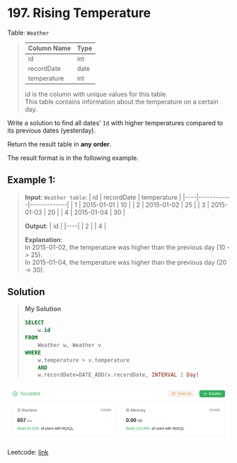 # 197. Rising Temperature

Table: `Weather`

> | Column Name   | Type    |
> |---------------|---------|
> | id            | int     |
> | recordDate    | date    |
> | temperature   | int     |
> 
> id is the column with unique values for this table. \
This table contains information about the temperature on a certain day.
 

Write a solution to find all dates' `Id` with higher temperatures compared to its previous dates (yesterday).

Return the result table in **any order**.

The result format is in the following example.

## Example 1:
> **Input**: 
> `Weather table`:
> | id | recordDate | temperature |
> |----|------------|-------------|
> | 1  | 2015-01-01 | 10          |
> | 2  | 2015-01-02 | 25          |
> | 3  | 2015-01-03 | 20          |
> | 4  | 2015-01-04 | 30          |
>
> **Output**: 
> | id |
> |----|
> | 2  |
> | 4  |
>
> **Explanation**: \
> In 2015-01-02, the temperature was higher than the previous day (10 -> 25). \
> In 2015-01-04, the temperature was higher than the previous day (20 -> 30).



## Solution
> **My Solution**
> ```sql
> SELECT 
>     w.id
> FROM 
>     Weather w, Weather v
> WHERE
>     w.temperature > v.temperature
>     AND
>     w.recordDate=DATE_ADD(v.recordDate, INTERVAL 1 Day)
> ```

![result](image-8.png)

Leetcode: [link](https://leetcode.com/problems/rising-temperature/description/)